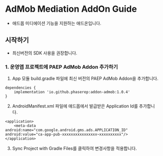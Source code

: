 # AdMob Mediation AddOn Guide

* 애드몹 미디에이션 기능을 지원하는 애드온입니다.

## 시작하기
* 최신버전의 SDK 사용을 권장합니다.

### 1. 운영앱 프로젝트에 PAEP AdMob Addon 추가하기
1. App 모듈 build.gradle 파일에 최신 버전의 PAEP AdMob Addon을 추가합니다.
```
dependencies {
    implementation 'io.github.phaserep:addon-admob:1.0.4'
}
```

2. AndroidManifest.xml 파일에 애드몹에서 발급받은 Application Id를 추가합니다.
```
<application>
    <meta-data android:name="com.google.android.gms.ads.APPLICATION_ID" android:value="ca-app-pub-xxxxxxxxxxxxxxxx~xxxxxxxxxx"/>
</application>    
```

3. Sync Project with Gradle Files를 클릭하여 변경사항을 적용합니다.
